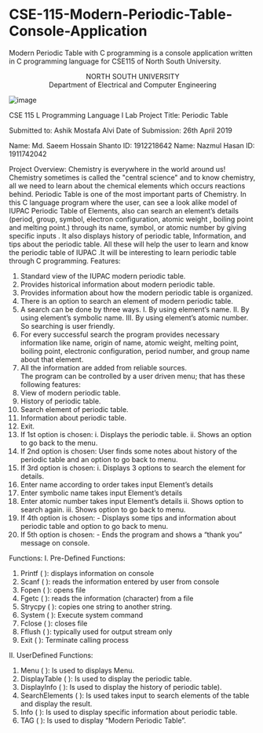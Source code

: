 # CSE-115-Modern-Periodic-Table-Console-Application
Modern Periodic Table with C programming is a console application written in C programming language for CSE115 of North South University. 

<p align="center">
   NORTH SOUTH UNIVERSITY<br>
   Department of Electrical and Computer Engineering
   
   ![image](https://user-images.githubusercontent.com/63312173/169691415-09dddee0-04c9-4411-911f-f0e02282f318.png)
   
  CSE 115 L
Programming Language I Lab
Project Title: Periodic Table

Submitted to: Ashik Mostafa Alvi
Date of Submission: 26th April 2019
</p>
 


Name:  Md. Saeem Hossain Shanto          ID: 1912218642
Name:  Nazmul Hasan                                   ID: 1911742042

Project Overview:
Chemistry is everywhere in the world around us! Chemistry sometimes is called the "central science" and to know chemistry, all we need to learn about the chemical elements which occurs reactions behind. Periodic Table is one of the most important parts of Chemistry.  In this C language program where the user, can see a look alike model of IUPAC Periodic Table of Elements, also can search an element’s details (period, group, symbol, electron configuration, atomic weight , boiling point and melting point.) through its name, symbol, or atomic number by  giving specific inputs . It also displays history of periodic table, Information, and tips about the periodic table. All these will help the user to learn and know the periodic table of IUPAC .It will be interesting to learn periodic table through C programming.
Features:
1. Standard view of the IUPAC modern periodic table.
2. Provides historical information about modern periodic table.  
3. Provides information about how the modern periodic table is organized.
4. There is an option to search an element of modern periodic table. 
5. A search can be done by three ways.
I.	By using element’s name.
II.	By using element’s symbolic name.
III.	By using element’s atomic number.
So searching is user friendly.
6. For every successful search the program provides necessary information like name, origin of name, atomic weight, melting point, boiling point, electronic configuration, period number, and group name about that element.
7. All the information are added from reliable sources.  
The program can be controlled by a user driven menu; that has these following features: 
1. View of modern periodic table.
2. History of periodic table.   
3. Search element of periodic table.  
4. Information about periodic table.
5. Exit.   
1. If 1st option is chosen:
                        i. Displays the periodic table.
                        ii. Shows an option to go back to the menu.
2. If 2nd option is chosen:
         User finds some notes about history of the periodic table and an option to go back to menu. 
3. If 3rd option is chosen:
          i. Displays 3 options to search the element for details.
1. Enter name according to order   takes input   Element’s details
2. Enter symbolic name   takes input      Element’s details                       
3. Enter atomic number   takes input   Element’s details
          ii. Shows option to search again.
         iii. Shows option to go back to menu.
4. If 4th option is chosen:
             - Displays some tips and information about periodic table and option to go                 back to menu.
5. If 5th option is chosen:
            - Ends the program and shows a “thank you” message on console.

Functions: 
I. Pre-Defined Functions:
1. Printf ( ): displays information on console
2. Scanf ( ): reads the information entered by user from console
3. Fopen ( ): opens file
4. Fgetc ( ): reads the information (character) from a file
5. Strycpy ( ): copies one string to another string.
6. System ( ): Execute system command
7. Fclose ( ): closes file
8.  Fflush ( ):  typically used for output stream only
9. Exit ( ):   Terminate calling process
               
II. UserDefined Functions:
1.	Menu ( ): Is used to displays Menu.
2.	DisplayTable ( ): Is used to display the periodic table.
3.	DisplayInfo ( ): Is used to display the history of periodic table).
4.	SearchElements ( ): Is used takes input to search elements of the table and display the result. 
5.	Info ( ): Is used to display specific information about periodic table.
6.	TAG ( ): Is used to display “Modern Periodic Table”.
